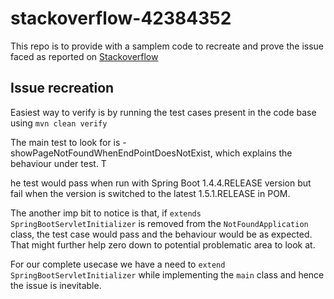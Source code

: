 # stackoverflow-42384352

This repo is to provide with a samplem code to recreate and prove the issue faced
as reported on [Stackoverflow](http://stackoverflow.com/questions/42384352/springboot-1-5-1-upgrade-mvc-exception-handling-issues)

## Issue recreation

Easiest way to verify is by running the test cases present in the code base using
`mvn clean verify`

The main test to look for is - showPageNotFoundWhenEndPointDoesNotExist, which
explains the behaviour under test. T

he test would pass when run with Spring Boot 1.4.4.RELEASE version but fail when
the version is switched to the latest 1.5.1.RELEASE in POM.

The another imp bit to notice is that, if `extends SpringBootServletInitializer`
is removed from the `NotFoundApplication` class, the test case would pass and
the behaviour would be as expected. That might further help zero down to potential
problematic area to look at.

For our complete usecase we have a need to `extend SpringBootServletInitializer`
while implementing the `main` class and hence the issue is inevitable.